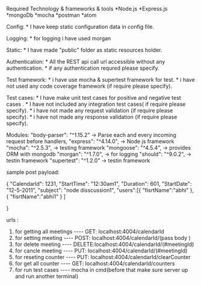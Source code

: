 Required Technology & frameworks & tools
	*Node.js
	*Express.js
	*mongoDb
	*mocha
	*postman
	*atom
	
Config:
	* I have keep static configuration data in config file.
	
Logging:
	* for logging i have used morgan 
	
Static:
	* I have made "public" folder as static resources holder.	
	
Authentication:
	* All the REST api call url accessible without any authentication.
	* if any authentication requred please specify.
	
Test framework:
	* i have use mocha & supertest framework for test.
	* i have not used any code coverage framework (if require please specify).
	
Test cases:
	* I have make unit test cases for positive and negative test cases .
	* I have not included any integration test cases( if require please specify).
	* i have not made any request validation (if require please specify).
	* i have not made any response validation (if require please specify).

Modules:
	"body-parser": "^1.15.2" -> Parse each and every incoming request before handlers, 
    "express": "^4.14.0",	 -> Node js framework
    "mocha": "^2.5.3",		 -> testing framework
    "mongoose": "^4.5.4",	 -> provides ORM with mongodb
    "morgan": "^1.7.0",		 -> for logging
    "should": "^9.0.2",		 -> testin framework
    "supertest": "^1.2.0"	 -> testin framework

sample post payload:

{
    "CalendarId": 1231,
    "StartTime": "12:30am1",
    "Duration": 601,
    "StartDate": "12-5-2011",
    "subject": "node disscussion1",
    "users":[{
        "fisrtName":"abhi"
        },
        {
        "fisrtName":"abhi1"
        }
        ]
    
}

	
urls :
 1. for getting all meetings  ---- GET:   localhost:4004/calendarId
 2. for setting meeting 	  ---- POST:  localhost:4004/calendarId/(pass body )
 3. for delete meeting 		  ---- DELETE:localhost:4004/calendarId/(#meetingId)
 4. for cancle meeting 		  ---- PUT:   localhost:4004/calendarId/(#meetingId) 
 5. for reseting counter	  ---- PUT:   localhost:4004/calendarId/clearCounter
 6. for get all counter		  ---- GET:   localhost:4004/calendarId/counters	
 7. for run test cases		  ---- mocha in cmd(before that make sure server up and run another terminal) 
